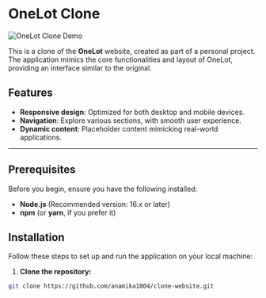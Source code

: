 # OneLot Clone

![OneLot Clone Demo](https://link-to-your-gif.gif)

This is a clone of the **OneLot** website, created as part of a personal project. The application mimics the core functionalities and layout of OneLot, providing an interface similar to the original.

## Features

- **Responsive design**: Optimized for both desktop and mobile devices.
- **Navigation**: Explore various sections, with smooth user experience.
- **Dynamic content**: Placeholder content mimicking real-world applications.

---

## Prerequisites

Before you begin, ensure you have the following installed:

- **Node.js** (Recommended version: 16.x or later)
- **npm** (or **yarn**, if you prefer it)

## Installation

Follow these steps to set up and run the application on your local machine:

1. **Clone the repository:**

```bash
git clone https://github.com/anamika1804/clone-website.git
